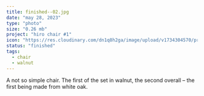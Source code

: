 ```yaml
---
title: finished--02.jpg
date: "may 28, 2023"
type: "photo"
size: "0.26 mb"
project: "hiro chair #1"
icon: "https://res.cloudinary.com/dn1q8h2ga/image/upload/v1734304570/proportional.design-3.0/hiro--01/IMG_4051_jdqdfh.webp"
status: "finished"
tags:
  - chair
  - walnut
---
```


A not so simple chair. The first of the set in walnut, the second overall – the first being made from white oak.
